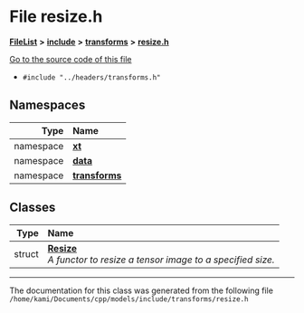 

# File resize.h



[**FileList**](files.md) **>** [**include**](dir_d44c64559bbebec7f509842c48db8b23.md) **>** [**transforms**](dir_de1d6215dd8b8d2c901daadc91a23b6e.md) **>** [**resize.h**](resize_8h.md)

[Go to the source code of this file](resize_8h_source.md)



* `#include "../headers/transforms.h"`













## Namespaces

| Type | Name |
| ---: | :--- |
| namespace | [**xt**](namespacext.md) <br> |
| namespace | [**data**](namespacext_1_1data.md) <br> |
| namespace | [**transforms**](namespacext_1_1data_1_1transforms.md) <br> |


## Classes

| Type | Name |
| ---: | :--- |
| struct | [**Resize**](structxt_1_1data_1_1transforms_1_1Resize.md) <br>_A functor to resize a tensor image to a specified size._  |



















































------------------------------
The documentation for this class was generated from the following file `/home/kami/Documents/cpp/models/include/transforms/resize.h`

